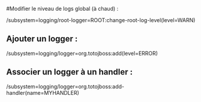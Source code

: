 #Modifier le niveau de logs global (à chaud) :

/subsystem=logging/root-logger=ROOT:change-root-log-level(level=WARN)

## Ajouter un logger :

/subsystem=logging/logger=org.totojboss:add(level=ERROR)
## Associer un logger à un handler :

/subsystem=logging/logger=org.totojboss:add-handler(name=MYHANDLER)